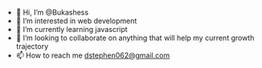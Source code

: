 - 👋 Hi, I’m @Bukashess
- 👀 I’m interested in web development
- 🌱 I’m currently learning javascript
- 💞️ I’m looking to collaborate on anything that will help my current growth trajectory
- 📫 How to reach me dstephen062@gmail.com

<!---
Bukashess/Bukashess is a ✨ special ✨ repository because its `README.md` (this file) appears on your GitHub profile.
You can click the Preview link to take a look at your changes.
--->
